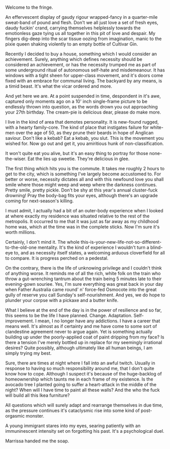 

Welcome to the fringe.

<!-- Monologue #1 -->

An effervescent display of gaudy rigour wrapped-fancy in a quarter-mile sweat-band of pound and flesh. Don't we all just love a set of fresh eyes, daudy fuckin' crand, carrying themselves helplessly towards the emotionless gaze tying us all together in this pit of love and despair. My fingers dig-deep into the scar tissue oozing from imagination, manic to the pixie queen shaking violently to an empty bottle of Cultivar Gin.

Recently I decided to buy a house, something which I would consider an achievement. Surely, anything which defines necessity should be considered an achievement, or has the necessity trumped me as part of some underground ritual of autonomous self-hate and misdemeanour. It has windows with a tight sheen for upper-class movement, and it's doors come fixed with an embrace for communal living. The backyard by any means, is a timid beast. It's what the vicar ordered and more.

And yet here we are. At a point suspended in time, despondent in it's awe, captured only moments ago on a 10' inch single-frame picture to be endlessly thrown into question, as the words drown you out approaching your 27th birthday. The cream-pie is delicious dear, please do make more.

I live in the kind of area that demotes personality. It is new-found rugged, with a hearty family-core. The kind of place that instigates failure for white-men over the age of 50, as they prune their beards in hope of Anglican saviour. Don't like a kebab? Eat a kebab, you slut. This is the movement you wished for. Now go out and get it, you amiritious hunk of non-classification.

It won't quite eat you alive, but it's an easy thing to portray for those none-the-wiser. Eat the lies up sweetie. They're delicious in glee.



The first thing which hits you is the commute. It takes me roughly 2 hours to get to the city, which is something I've largely become accustomed to. For better or worse, necessity dictates all and with this newfound love you shall smile where those might weep and weep where the darkness continues. Pretty smile, pretty pickle. Don't be shy at this year's annual cluster-fuck drowning! Pray the body-bag fits your eyes, although there's an upgrade coming for next-season's killing.

I must admit, I actually had a bit of an outer-body experience when I looked at where exactly my residence was situated relative to the rest of the metropolis. It occurred to me that it was just as far away as my childhood home was, which at the time was in the complete sticks. Now I'm sure it's worth millions.

Certainly, I don't mind it. The whole this-is-your-new-life-not-so-different-to-the-old-one mentality. It's the kind of experience I wouldn't turn a blind-eye to, and as necessity itself states, a welcoming arduous cloverfield for all to compare. It is progress perched on a pedestal.

On the contrary, there is the life of unknowing privilege and I couldn't think of anything worse. It reminds me of all the rich, white folk on the train who throw a gut-wrenching tantrum about the train being 5 minutes late to their evening-gown souriee. Yes, I'm sure everything was great back in your day when Father Australia came round' n' force-fed Osmocote into the great gully of reserve you call Sunday's self-nourishment. And yes, we do hope to plunder your corpse with a pickaxe and a butter knife.

What I believe at the end of the day is in the power of resilience and so far, this seems to be the life I have planned. Change. Adaptation. Self-improvement. I mean, I no longer have any addictions. I have a career that means well. It's almost as if certainty and me have come to some sort of clandestine agreement never to argue again. Yet is something actually building up under the poorly-applied coat of paint dripping from my face? Is there a tension I've merely bottled up in replace for my seemingly irrational desires? Quite possibly, although ultimately like all human beings, I am simply trying my best.

Sure, there are times at night where I fall into an awful twitch. Usually in response to having so much responsibility around me, that I don't quite know how to cope. Although I suspect it's because of the huge-backlog of homeownership which taunts me in each frame of my existence. Is the avocado tree I planted going to suffer a heart-attack in the middle of the night? When will I have time to paint all these walls? And the who the fuck will build all this Ikea furniture?

All questions which will surely adapt and rearrange themselves in due time, as the pressure continues it's cataclysmic rise into some kind of post-orgasmic monster.

A young immigrant stares into my eyes, searing patiently with an immuninescent intensity set on forgotting his past. It's a psychological duel.




Marrissa handed me the soap.


